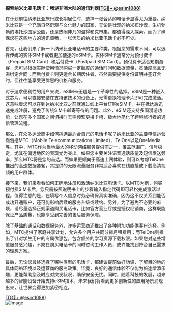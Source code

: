 **探索纳米比亚电话卡：畅游非洲大陆的通讯利器[[TG💪+ @esim1088](https://t.me/s/esim1088)]**

在计划前往纳米比亚旅行或长期居住时，选择一张合适的电话卡显得尤为重要。纳米比亚是一个充满自然奇观与文化魅力的国家，无论是壮观的纳米布沙漠、生机勃勃的埃托沙国家公园，还是热闹非凡的温得和克市集，都值得深入探索。而为了确保您在这些地方的通讯顺畅，一张优质的纳米比亚电话卡必不可少。

首先，让我们来了解一下纳米比亚电话卡的主要种类。根据您的需求不同，可以选择传统的实体SIM卡或者更加便捷的eSIM卡。实体SIM卡通常分为预付费卡（Prepaid SIM Card）和后付费卡（Postpaid SIM Card）。预付费卡适合短期游客，您可以根据实际使用情况购买一定额度的通话时间和数据流量，灵活度高且无需绑定合同；而后付费卡则更适合长期居住者，虽然需要提供身份证明并签订合约，但往往能享受更优惠的价格和服务。

对于追求便利性的用户来说，eSIM卡无疑是一个革命性的选择。eSIM是一种嵌入式芯片，可以直接安装在支持该技术的设备上，无需更换物理卡片即可完成激活。这意味着您可以在到达纳米比亚之前就通过线上平台订购eSIM卡，并在抵达后迅速完成注册，避免了传统SIM卡邮寄等待的问题。此外，eSIM还支持多国漫游功能，让您在多个国家之间切换时无需频繁更换卡槽，极大地简化了跨境旅行者的通信管理流程。

那么，在众多运营商中如何挑选最适合自己的电话卡呢？纳米比亚的主要电信运营商包括MTC（Mobile Telecommunications Limited）、TelOne以及OneMedia等。其中，MTC作为当地最大的移动网络服务提供商之一，覆盖范围广、信号稳定，尤其在偏远地区的表现尤为突出。如果您主要关注语音通话质量及短信发送频率，那么MTC将是您的首选。而如果更倾向于高速上网体验，则可以考虑TelOne推出的高速数据套餐，其提供的无限流量服务非常适合喜欢在线直播或下载高清视频的用户群体。

接下来，我们来看看如何正确地注册和激活纳米比亚电话卡。以MTC为例，购买预付费SIM卡后，您只需按照说明书上的步骤输入指定代码即可轻松完成激活过程。值得注意的是，在填写个人信息时务必确保真实准确，因为这不仅关系到能否成功开通账户，还可能影响后续的服务升级或续约。另外，为了避免不必要的麻烦，请尽量选择正规渠道购买电话卡，比如官方营业厅或是授权经销商，这样既能保证产品质量，也能享受到完善的售后服务保障。

除了基础的通话和数据服务外，许多运营商还推出了各种附加功能供客户选择。例如，MTC提供了家庭共享计划，允许多个用户共同分摊月租费用；而TelOne则推出了针对学生用户的专属优惠包，包含额外的学习资源下载权限。如果您对这些增值服务感兴趣，不妨在购买电话卡的同时咨询工作人员，或许能找到符合自己需求的理想方案。

最后，无论您最终选择了哪种类型的电话卡，都建议提前做好功课，了解目的地的具体网络环境以及运营商的服务政策。毕竟，良好的通信体验不仅能为旅途增添乐趣，更能帮助您及时应对突发状况，确保安全无忧。同时，随着科技的发展，越来越多的智能设备开始支持eSIM技术，未来我们将看到更多创新性的应用场景涌现出来，让世界变得更加紧密相连。

[[TG💪+ @esim1088](https://t.me/s/esim1088)]  
![Image](https://i.postimg.cc/4NQfJmqS/Snipaste-2025-05-13-00-14-12.png)